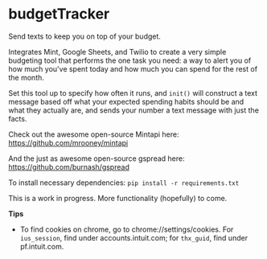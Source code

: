 # budgetTracker
Send texts to keep you on top of your budget.

Integrates Mint, Google Sheets, and Twilio to create a very simple budgeting tool that performs the one task you need: a way to alert you of how much you've spent today and how much you can spend for the rest of the month.

Set this tool up to specify how often it runs, and `init()` will construct a text message based off what your expected spending habits should be and what they actually are, and sends your number a text message with just the facts.

Check out the awesome open-source Mintapi here: https://github.com/mrooney/mintapi

And the just as awesome open-source gspread here: https://github.com/burnash/gspread

To install necessary dependencies: `pip install -r requirements.txt`

This is a work in progress. More functionality (hopefully) to come.

**Tips**

* To find cookies on chrome, go to chrome://settings/cookies. For `ius_session`, find under accounts.intuit.com; for `thx_guid`, find under pf.intuit.com.
